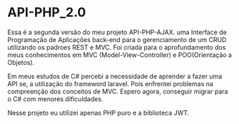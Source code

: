# API-PHP_2.0
Essa é a segunda versão do meu projeto API-PHP-AJAX. uma Interface de Programação de Aplicações back-end para o gerenciamento de um CRUD utilizando os padroes REST e MVC. Foi criada para o aprofundamento dos meus conhecimentos em MVC (Model-View-Controller) e POO(Orientação a Objetos).

Em meus estudos de C# percebi a necessidade de aprender a fazer uma API se, a utilização do frameword laravel. Pois enfrentei problemas na compreenção dos conceitos de MVC. Espero agora, conseguir migrar para o C# com menores dificuldades.

Nesse projeto eu utilizei apenas PHP puro e a biblioteca JWT.
